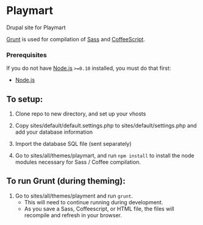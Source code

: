 Playmart
=============

Drupal site for Playmart

[Grunt](http://gruntjs.com/) is used for compilation of [Sass](http://sass-lang.com) and [CoffeeScript](http://coffeescript.org).

### Prerequisites
If you do not have [Node.js](http://nodejs.org/) `>=0.10` installed, you must do that first:

- [Node.js](http://davidcalhoun.me/2013/12/16/developer-tools-homebrew/)

## To setup:

1. Clone repo to new directory, and set up your vhosts

2. Copy sites/default/default.settings.php to sites/default/settings.php and add your database information

3. Import the database SQL file (sent separately)

4. Go to sites/all/themes/playmart, and run ```npm install``` to install the node modules necessary for Sass / Coffee compilation.

## To run Grunt (during theming):

1. Go to sites/all/themes/playment and run ```grunt```. 
    * This will need to continue running during development.
    * As you save a Sass, Coffeescript, or HTML file, the files will recompile and refresh in your browser.
